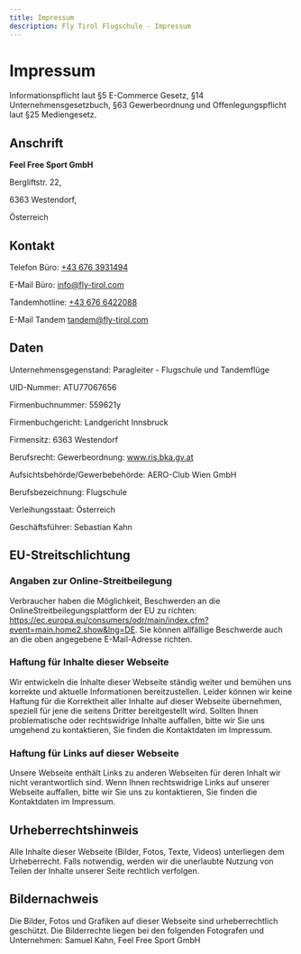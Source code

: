 ```yaml
---
title: Impressum
description: Fly Tirol Flugschule - Impressum
---
```

# Impressum

Informationspflicht laut §5 E-Commerce Gesetz, §14 Unternehmensgesetzbuch, §63 Gewerbeordnung und Offenlegungspflicht laut §25 Mediengesetz.

## Anschrift
<strong>Feel Free Sport GmbH</strong>

Bergliftstr. 22, 

6363 Westendorf,

Österreich

## Kontakt

Telefon Büro: <a href="tel:+436763931494"> +43 676 3931494</a>

E-Mail Büro: <a href="mailto:info@fly-tirol.com">info@fly-tirol.com</a>

Tandemhotline: <a href="tel:+436766422088">+43 676 6422088</a>

E-Mail Tandem <a href="mailto:tandem@fly-tirol.com">tandem@fly-tirol.com</a>

## Daten

Unternehmensgegenstand: Paragleiter - Flugschule und Tandemflüge

UID-Nummer: ATU77067656

Firmenbuchnummer: 559621y

Firmenbuchgericht:  Landgericht Innsbruck

Firmensitz: 6363 Westendorf

Berufsrecht: Gewerbeordnung: www.ris.bka.gv.at

Aufsichtsbehörde/Gewerbebehörde: AERO-Club Wien GmbH

Berufsbezeichnung: Flugschule 

Verleihungsstaat: Österreich

Geschäftsführer: Sebastian Kahn
 
 
## EU-Streitschlichtung

### Angaben zur Online-Streitbeilegung

Verbraucher haben die Möglichkeit, Beschwerden an die OnlineStreitbeilegungsplattform der EU zu richten: https://ec.europa.eu/consumers/odr/main/index.cfm?event=main.home2.show&lng=DE. Sie können allfällige Beschwerde auch an die oben angegebene E-Mail-Adresse richten.

### Haftung für Inhalte dieser Webseite

Wir entwickeln die Inhalte dieser Webseite ständig weiter und bemühen uns korrekte und aktuelle Informationen bereitzustellen. Leider können wir keine Haftung für die Korrektheit aller Inhalte auf dieser Webseite übernehmen, speziell für jene die seitens Dritter bereitgestellt wird. Sollten Ihnen problematische oder rechtswidrige Inhalte auffallen, bitte wir Sie uns umgehend zu kontaktieren, Sie finden die Kontaktdaten im Impressum.

### Haftung für Links auf dieser Webseite

Unsere Webseite enthält Links zu anderen Webseiten für deren Inhalt wir nicht verantwortlich sind. Wenn Ihnen rechtswidrige Links auf unserer Webseite auffallen, bitte wir Sie uns zu kontaktieren, Sie finden die Kontaktdaten im Impressum.


## Urheberrechtshinweis

Alle Inhalte dieser Webseite (Bilder, Fotos, Texte, Videos) unterliegen dem Urheberrecht. Falls notwendig, werden wir die unerlaubte Nutzung von Teilen der Inhalte unserer Seite rechtlich verfolgen.

## Bildernachweis

Die Bilder, Fotos und Grafiken auf dieser Webseite sind urheberrechtlich geschützt.
Die Bilderrechte liegen bei den folgenden Fotografen und Unternehmen: Samuel Kahn, Feel Free Sport GmbH
 

